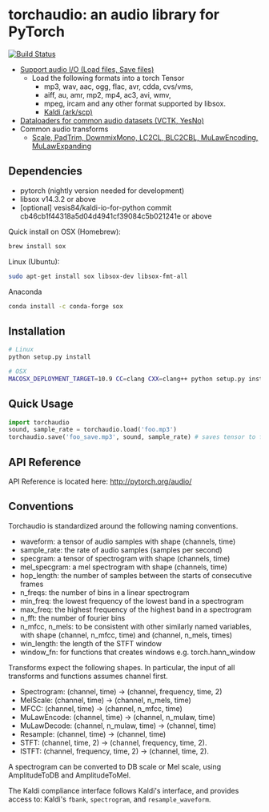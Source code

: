 torchaudio: an audio library for PyTorch
========================================

[![Build Status](https://travis-ci.org/pytorch/audio.svg?branch=master)](https://travis-ci.org/pytorch/audio)

- [Support audio I/O (Load files, Save files)](http://pytorch.org/audio/)
  - Load the following formats into a torch Tensor
    - mp3, wav, aac, ogg, flac, avr, cdda, cvs/vms,
    - aiff, au, amr, mp2, mp4, ac3, avi, wmv,
    - mpeg, ircam and any other format supported by libsox.
    - [Kaldi (ark/scp)](http://pytorch.org/audio/kaldi_io.html)
- [Dataloaders for common audio datasets (VCTK, YesNo)](http://pytorch.org/audio/datasets.html)
- Common audio transforms
  - [Scale, PadTrim, DownmixMono, LC2CL, BLC2CBL, MuLawEncoding, MuLawExpanding](http://pytorch.org/audio/transforms.html)

Dependencies
------------
* pytorch (nightly version needed for development)
* libsox v14.3.2 or above
* [optional] vesis84/kaldi-io-for-python commit cb46cb1f44318a5d04d4941cf39084c5b021241e or above

Quick install on
OSX (Homebrew):
```bash
brew install sox
```
Linux (Ubuntu):
```bash
sudo apt-get install sox libsox-dev libsox-fmt-all
```
Anaconda
```bash
conda install -c conda-forge sox
```

Installation
------------

```bash
# Linux
python setup.py install

# OSX
MACOSX_DEPLOYMENT_TARGET=10.9 CC=clang CXX=clang++ python setup.py install
```

Quick Usage
-----------

```python
import torchaudio
sound, sample_rate = torchaudio.load('foo.mp3')
torchaudio.save('foo_save.mp3', sound, sample_rate) # saves tensor to file
```

API Reference
-------------

API Reference is located here: http://pytorch.org/audio/

Conventions
-----------

Torchaudio is standardized around the following naming conventions.

* waveform: a tensor of audio samples with shape (channels, time)
* sample_rate: the rate of audio samples (samples per second)
* specgram: a tensor of spectrogram with shape (channels, time)
* mel_specgram: a mel spectrogram with shape (channels, time)
* hop_length: the number of samples between the starts of consecutive frames
* n_freqs: the number of bins in a linear spectrogram
* min_freq: the lowest frequency of the lowest band in a spectrogram
* max_freq: the highest frequency of the highest band in a spectrogram
* n_fft: the number of fourier bins
* n_mfcc, n_mels: to be consistent with other similarly named variables, with shape (channel, n_mfcc, time) and (channel, n_mels, times)
* win_length: the length of the STFT window
* window_fn: for functions that creates windows e.g. torch.hann_window

Transforms expect the following shapes. In particular, the input of all transforms and functions assumes channel first.

* Spectrogram: (channel, time) -> (channel, frequency, time, 2)
* MelScale: (channel, time) -> (channel, n_mels, time)
* MFCC: (channel, time) -> (channel, n_mfcc, time)
* MuLawEncode: (channel, time) -> (channel, n_mulaw, time)
* MuLawDecode: (channel, n_mulaw, time) -> (channel, time)
* Resample: (channel, time) -> (channel, time)
* STFT: (channel, time, 2) -> (channel, frequency, time, 2).
* ISTFT: (channel, frequency, time, 2) -> (channel, time, 2).

A spectrogram can be converted to DB scale or Mel scale, using AmplitudeToDB and AmplitudeToMel.

The Kaldi compliance interface follows Kaldi's interface, and provides access to: Kaldi's `fbank`, `spectrogram`, and `resample_waveform`.
